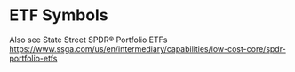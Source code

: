 # ETF Symbols
Also see State Street SPDR® Portfolio ETFs https://www.ssga.com/us/en/intermediary/capabilities/low-cost-core/spdr-portfolio-etfs
